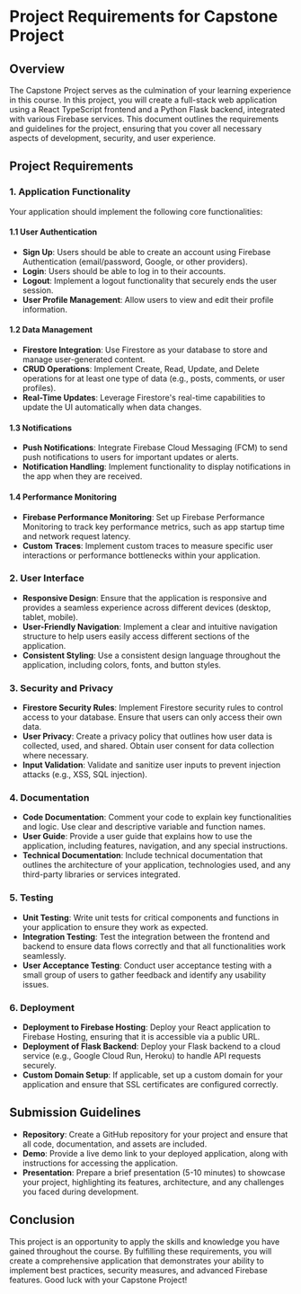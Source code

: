 # Project Requirements for Capstone Project

## Overview

The Capstone Project serves as the culmination of your learning experience in this course. In this project, you will create a full-stack web application using a React TypeScript frontend and a Python Flask backend, integrated with various Firebase services. This document outlines the requirements and guidelines for the project, ensuring that you cover all necessary aspects of development, security, and user experience.

## Project Requirements

### 1. Application Functionality

Your application should implement the following core functionalities:

#### 1.1 User Authentication

- **Sign Up**: Users should be able to create an account using Firebase Authentication (email/password, Google, or other providers).
- **Login**: Users should be able to log in to their accounts.
- **Logout**: Implement a logout functionality that securely ends the user session.
- **User Profile Management**: Allow users to view and edit their profile information.

#### 1.2 Data Management

- **Firestore Integration**: Use Firestore as your database to store and manage user-generated content.
- **CRUD Operations**: Implement Create, Read, Update, and Delete operations for at least one type of data (e.g., posts, comments, or user profiles).
- **Real-Time Updates**: Leverage Firestore's real-time capabilities to update the UI automatically when data changes.

#### 1.3 Notifications

- **Push Notifications**: Integrate Firebase Cloud Messaging (FCM) to send push notifications to users for important updates or alerts.
- **Notification Handling**: Implement functionality to display notifications in the app when they are received.

#### 1.4 Performance Monitoring

- **Firebase Performance Monitoring**: Set up Firebase Performance Monitoring to track key performance metrics, such as app startup time and network request latency.
- **Custom Traces**: Implement custom traces to measure specific user interactions or performance bottlenecks within your application.

### 2. User Interface

- **Responsive Design**: Ensure that the application is responsive and provides a seamless experience across different devices (desktop, tablet, mobile).
- **User-Friendly Navigation**: Implement a clear and intuitive navigation structure to help users easily access different sections of the application.
- **Consistent Styling**: Use a consistent design language throughout the application, including colors, fonts, and button styles.

### 3. Security and Privacy

- **Firestore Security Rules**: Implement Firestore security rules to control access to your database. Ensure that users can only access their own data.
- **User Privacy**: Create a privacy policy that outlines how user data is collected, used, and shared. Obtain user consent for data collection where necessary.
- **Input Validation**: Validate and sanitize user inputs to prevent injection attacks (e.g., XSS, SQL injection).

### 4. Documentation

- **Code Documentation**: Comment your code to explain key functionalities and logic. Use clear and descriptive variable and function names.
- **User Guide**: Provide a user guide that explains how to use the application, including features, navigation, and any special instructions.
- **Technical Documentation**: Include technical documentation that outlines the architecture of your application, technologies used, and any third-party libraries or services integrated.

### 5. Testing

- **Unit Testing**: Write unit tests for critical components and functions in your application to ensure they work as expected.
- **Integration Testing**: Test the integration between the frontend and backend to ensure data flows correctly and that all functionalities work seamlessly.
- **User Acceptance Testing**: Conduct user acceptance testing with a small group of users to gather feedback and identify any usability issues.

### 6. Deployment

- **Deployment to Firebase Hosting**: Deploy your React application to Firebase Hosting, ensuring that it is accessible via a public URL.
- **Deployment of Flask Backend**: Deploy your Flask backend to a cloud service (e.g., Google Cloud Run, Heroku) to handle API requests securely.
- **Custom Domain Setup**: If applicable, set up a custom domain for your application and ensure that SSL certificates are configured correctly.

## Submission Guidelines

- **Repository**: Create a GitHub repository for your project and ensure that all code, documentation, and assets are included.
- **Demo**: Provide a live demo link to your deployed application, along with instructions for accessing the application.
- **Presentation**: Prepare a brief presentation (5-10 minutes) to showcase your project, highlighting its features, architecture, and any challenges you faced during development.

## Conclusion

This project is an opportunity to apply the skills and knowledge you have gained throughout the course. By fulfilling these requirements, you will create a comprehensive application that demonstrates your ability to implement best practices, security measures, and advanced Firebase features. Good luck with your Capstone Project!
